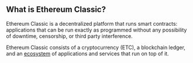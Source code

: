 ## What is Ethereum Classic?

Ethereum Classic is a decentralized platform that runs smart contracts: applications that can be run exactly as programmed without any possibility of downtime, censorship, or third party interference.

Ethereum Classic consists of a cryptocurrency (ETC), a blockchain ledger, and an [ecosystem](/ecosystem) of applications and services that run on top of it.
